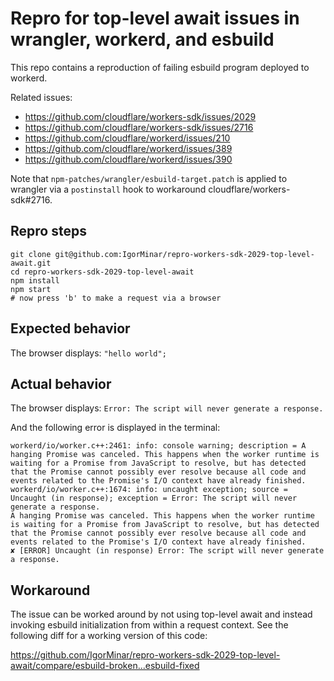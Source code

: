 # Repro for top-level await issues in wrangler, workerd, and esbuild

This repo contains a reproduction of failing esbuild program deployed to workerd.

Related issues:

- https://github.com/cloudflare/workers-sdk/issues/2029
- https://github.com/cloudflare/workers-sdk/issues/2716
- https://github.com/cloudflare/workerd/issues/210
- https://github.com/cloudflare/workerd/issues/389
- https://github.com/cloudflare/workerd/issues/390

Note that `npm-patches/wrangler/esbuild-target.patch` is applied to wrangler via a `postinstall` hook to workaround cloudflare/workers-sdk#2716.

## Repro steps

```
git clone git@github.com:IgorMinar/repro-workers-sdk-2029-top-level-await.git
cd repro-workers-sdk-2029-top-level-await
npm install
npm start
# now press 'b' to make a request via a browser
```

## Expected behavior

The browser displays: `"hello world";`

## Actual behavior

The browser displays: `Error: The script will never generate a response.`

And the following error is displayed in the terminal:

```
workerd/io/worker.c++:2461: info: console warning; description = A hanging Promise was canceled. This happens when the worker runtime is waiting for a Promise from JavaScript to resolve, but has detected that the Promise cannot possibly ever resolve because all code and events related to the Promise's I/O context have already finished.
workerd/io/worker.c++:1674: info: uncaught exception; source = Uncaught (in response); exception = Error: The script will never generate a response.
A hanging Promise was canceled. This happens when the worker runtime is waiting for a Promise from JavaScript to resolve, but has detected that the Promise cannot possibly ever resolve because all code and events related to the Promise's I/O context have already finished.
✘ [ERROR] Uncaught (in response) Error: The script will never generate a response.
```

## Workaround

The issue can be worked around by not using top-level await and instead invoking esbuild initialization from within a request context. See the following diff for a working version of this code:

https://github.com/IgorMinar/repro-workers-sdk-2029-top-level-await/compare/esbuild-broken...esbuild-fixed
